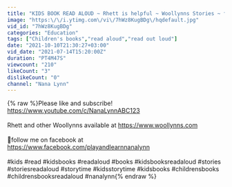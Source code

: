 ```yaml
---
title: "KIDS BOOK READ ALOUD ~ Rhett is helpful ~ Woollynns Stories ~ friendship"
image: "https:\/\/i.ytimg.com\/vi\/7hWz8KugBDg\/hqdefault.jpg"
vid_id: "7hWz8KugBDg"
categories: "Education"
tags: ["Children's books","read aloud","read out loud"]
date: "2021-10-10T21:30:27+03:00"
vid_date: "2021-07-14T15:20:00Z"
duration: "PT4M47S"
viewcount: "210"
likeCount: "3"
dislikeCount: "0"
channel: "Nana Lynn"
---
```

{% raw %}Please like and subscribe!<br /><a rel="nofollow" target="blank" href="https://www.youtube.com/c/NanaLynnABC123">https://www.youtube.com/c/NanaLynnABC123</a><br /><br />Rhett and other Woollynns available at <a rel="nofollow" target="blank" href="https://www.woollynns.com">https://www.woollynns.com</a> <br /><br />🤍follow me on facebook at <a rel="nofollow" target="blank" href="https://www.facebook.com/playandlearnnanalynn">https://www.facebook.com/playandlearnnanalynn</a><br /><br />#kids #read #kidsbooks #readaloud #books #kidsbooksreadaloud #stories #storiesreadaloud #storytime #kidsstorytime #kidsbooks #childrensbooks #childrensbooksreadaloud #nanalynn{% endraw %}
